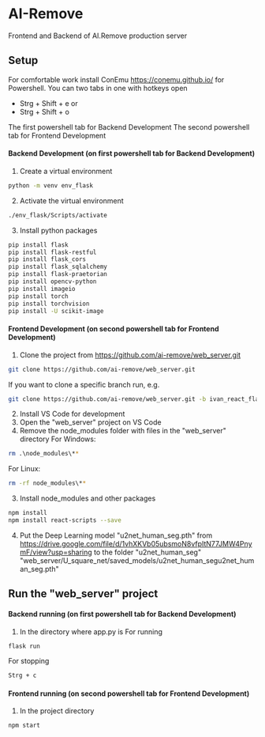 # AI-Remove
Frontend and Backend of AI.Remove production server

## Setup
For comfortable work install ConEmu https://conemu.github.io/ for Powershell. You can two tabs in one with hotkeys open 
-   Strg + Shift + e
    or
-   Strg + Shift + o
   
The first powershell tab for Backend Development
The second powershell tab for Frontend Development

#### Backend Development (on first powershell tab for Backend Development)
1. Create a virtual environment
```sh
python -m venv env_flask
```
2. Activate the virtual environment
```sh
./env_flask/Scripts/activate
```
3. Install python packages
```sh
pip install flask
pip install flask-restful
pip install flask_cors
pip install flask_sqlalchemy
pip install flask-praetorian
pip install opencv-python
pip install imageio
pip install torch 
pip install torchvision
pip install -U scikit-image
```

#### Frontend Development (on second powershell tab for Frontend Development)
1. Clone the project from https://github.com/ai-remove/web_server.git
```sh
git clone https://github.com/ai-remove/web_server.git
```
If you want to clone a specific branch run, e.g.    
```sh
git clone https://github.com/ai-remove/web_server.git -b ivan_react_flask
```
2. Install VS Code for development
3. Open the "web_server" project on VS Code
2. Remove the node_modules folder with files in the "web_server" directory
For Windows:
 ```sh
rm .\node_modules\**
```
For Linux:
```sh
rm -rf node_modules\**
```
3. Install node_modules and other packages
```sh   
npm install
npm install react-scripts --save
```
4. Put the Deep Learning model "u2net_human_seg.pth" from https://drive.google.com/file/d/1vhXKVb05ubsmoN8vfpItN77JMW4PnymF/view?usp=sharing to the folder "u2net_human_seg" 
   "web_server/U_square_net/saved_models/u2net_human_segu2net_human_seg.pth"


## Run the "web_server" project

#### Backend running (on first powershell tab for Backend Development)
1. In the directory where app.py is
For running
```sh   
flask run
```
For stopping
```sh
Strg + c
```

#### Frontend running (on second powershell tab for Frontend Development)
1. In the project directory
```sh
npm start
```